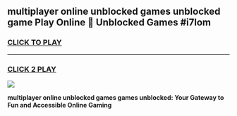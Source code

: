 
## multiplayer online unblocked games unblocked game Play Online 👋 Unblocked Games #i7lom
<h3>
<a href="https://premium.freeplayer.one?title=multiplayer_online_unblocked_games&ref=21F">CLICK TO PLAY</a></h3>
<hr>

<h3>
<a href="https://premium.freeplayer.one?title=multiplayer_online_unblocked_games&ref=21F">CLICK 2 PLAY</a>
  
</h3>

<a href="https://premium.freeplayer.one?title=multiplayer_online_unblocked_games&ref=21F/"><img src="https://clearcache.store/games.png"></a>


**multiplayer online unblocked games games unblocked: Your Gateway to Fun and Accessible Online Gaming**
